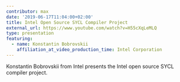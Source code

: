 ```yaml
---
contributor: max
date: '2019-06-17T11:04:00+02:00'
title: Intel Open Source SYCL Compiler Project
external_url: https://www.youtube.com/watch?v=H55cXqLeMLQ
type: presentation
featuring:
  - name: Konstantin Bobrovskii
    affiliation_at_video_production_time: Intel Corporation
---
```


Konstantin Bobrovskii from Intel presents the Intel open source SYCL compiler project.
